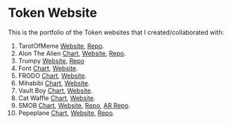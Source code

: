 # Token Website

This is the portfolio of the Token websites that I created/collaborated with:

1. TarotOfMeme [Website](https://tarotofmeme.com/), [Repo](https://github.com/Verchyonov/react-websites).
2. Alon The Alien [Chart](https://dexscreener.com/solana/ANvvhmTshfyVMDNiXX58Lq6XG3xqq9ZbnbYoo6W1exAc), [Website](https://alonthealien.com/), [Repo](https://github.com/vverchonov/crypto-websites/tree/aliens).
3. Trumpy [Website](https://www.mitrumpysol.com/), [Repo](https://github.com/vverchonov/crypto-websites-react/tree/trumpy)
4. Font [Chart](https://dexscreener.com/solana/C4R8Z8TS8NyLCxaWxEkXghQFW8GDAuYwQuoDqMRAYWJM), [Website](http://wvwvvvvvvv.com/).
5. FRODO [Chart](https://dexscreener.com/solana/2xCGqSn86Y2Ziba7sR6Nd2G5HqaYtFfL5NhpvwsyKc9R), [Website](https://frodo.world/).
6. Mihabibi [Chart](https://dexscreener.com/solana/ERCD6qtvn4sWhmNBLyPXfoKghjFRM3gxAYKxNzcw9a5x), [Website](https://mihabibilady.com/).
7. Vault Boy [Chart](https://www.pump.fun/7rwHQ8qykg4AjP6Tv5Xo6HPUVdug2gA2LcK9y8wWHU22), [Website](http://thevaultboy.com/).
8. Cat Waffle [Chart](https://dexscreener.com/solana/NTH4L6xZfa9X2Pk1hnMhW1RiYQFQmL5tCEWaeG3ht8V), [Website](http://catwafhat.com/).
9. SMOB [Chart](https://dexscreener.com/solana/fh31jwcfrc7exmd4qwory3jkp8kt9hwrzjzeweckmpkx), [Website](https://smobsolana.com/en), [Repo](https://github.com/vverchonov/crypto-websites/tree/smoking-bear), [AR Repo](https://github.com/vverchonov/crypto-websites/tree/smoking-bear-ar).
10. Pepeplane [Chart](https://dexscreener.com/solana/B4HNBPkTHpodjfkxWg1CQhHdYgei4uhcEBt6j4uK5Tor), [Website](https://www.pepeplane.com/), [Repo](https://github.com/vverchonov/crypto-websites-react/tree/pepeplane).